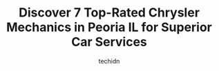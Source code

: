 ---
layout: ampstory
image: https://images.unsplash.com/photo-1596209716749-aee52a95737c?ixlib=rb-4.0.3&ixid=MnwxMjA3fDB8MHxwaG90by1wYWdlfHx8fGVufDB8fHx8&auto=format&fit=crop&w=640&h=853&q=80
author: techidn
featured: false
description: Searching for the finest Chrysler Mechanic in Peoria IL, USA? Look no further than the 7 best Chrysler Mechanic in the area, where youll find a team of highly qualified professionals ready 
title: Discover 7 Top-Rated Chrysler Mechanics in Peoria IL for Superior Car Services
cover:
   title: Discover 7 Top-Rated Chrysler Mechanics in Peoria IL for Superior Car Services
   subtitle: Rickpate
   background: https://images.unsplash.com/photo-1596209716749-aee52a95737c?ixlib=rb-4.0.3&ixid=MnwxMjA3fDB8MHxwaG90by1wYWdlfHx8fGVufDB8fHx8&auto=format&fit=crop&w=640&h=853&q=80

pages: 
 - layout: thirds
   top: <h1>#1 Meineke Car Care Center</h1>
   bottom: "<p>This store has been my go to for many years now, they are still the best, and most friendly. They are the only place i trust. You can leave knowing your vehicle was in go</p>"
   background: https://www.knot35.com/toplist/wp-content/uploads/2023/06/best-chrysler-mechanic-1-in-peoria-il-1685836542.jpeg
   backgroundblur: true
 - layout: thirds
   top: <h1>#2 Car-X Tire & Auto</h1>
   bottom: "<p>4811 N University St, Peoria, IL 61614, United States</p>"
   background: https://www.knot35.com/toplist/wp-content/uploads/2023/06/best-chrysler-mechanic-2-in-peoria-il-1685836542.jpeg
   cta:
      link: https://www.knot35.com/toplist/discover-7-top-rated-chrysler-mechanics-in-peoria-il-for-superior-car-services/
      text: Discover 7 Top-Rated Chrysler Mechanics in Peoria IL for Superior Car Services
 - layout: thirds
   top: <h1>#3 Beachlers Vehicle Care & Repair</h1>
   bottom: "<p>3623 N University St, Peoria, IL 61604, United States</p>"
   background: https://www.knot35.com/toplist/wp-content/uploads/2023/06/best-chrysler-mechanic-3-in-peoria-il-1685836542.jpeg
   cta:
      link: https://www.knot35.com/toplist/discover-7-top-rated-chrysler-mechanics-in-peoria-il-for-superior-car-services/
      text: Discover 7 Top-Rated Chrysler Mechanics in Peoria IL for Superior Car Services
 - layout: thirds
   top: <h1>#4 Hiller Automotive</h1>
   bottom: "<p>2119 W Pioneer Pkwy, Peoria, IL 61615, United States</p>"
   background: https://images.unsplash.com/photo-1595364397663-fca4f075d796?ixlib=rb-4.0.3&ixid=MnwxMjA3fDB8MHxwaG90by1wYWdlfHx8fGVufDB8fHx8&auto=format&fit=crop&w=640&h=853&q=80
   cta:
      link: https://www.knot35.com/toplist/discover-7-top-rated-chrysler-mechanics-in-peoria-il-for-superior-car-services/
      text: Discover 7 Top-Rated Chrysler Mechanics in Peoria IL for Superior Car Services
 - layout: thirds
   top: <h1>#5 Johns Automotive Repair Shop</h1>
   bottom: "<p>2205 N University St, Peoria, IL 61604, United States</p>"
   background: https://images.unsplash.com/photo-1608501821300-4f99e58bba77?ixlib=rb-4.0.3&ixid=MnwxMjA3fDB8MHxwaG90by1wYWdlfHx8fGVufDB8fHx8&auto=format&fit=crop&w=640&h=853&q=80
   cta:
      link: https://www.knot35.com/toplist/discover-7-top-rated-chrysler-mechanics-in-peoria-il-for-superior-car-services/
      text: Discover 7 Top-Rated Chrysler Mechanics in Peoria IL for Superior Car Services
 - layout: thirds
   top: <h1>#6 Kauth & Mayeur Ltd</h1>
   bottom: "<p>1710 W Detweiller Dr, Peoria, IL 61615, United States</p>"
   background: https://images.unsplash.com/photo-1580610447943-1bfbef5efe07?ixlib=rb-4.0.3&ixid=MnwxMjA3fDB8MHxwaG90by1wYWdlfHx8fGVufDB8fHx8&auto=format&fit=crop&w=640&h=853&q=80
   cta:
      link: https://www.knot35.com/toplist/discover-7-top-rated-chrysler-mechanics-in-peoria-il-for-superior-car-services/
      text: Discover 7 Top-Rated Chrysler Mechanics in Peoria IL for Superior Car Services
 - layout: thirds
   top: <h1>#7 Sams Import Auto Repair</h1>
   bottom: "<p>1120 W Pioneer Pkwy, Peoria, IL 61615, United States</p>"
   background: https://images.unsplash.com/photo-1591393223703-56fe1347ac62?ixlib=rb-4.0.3&ixid=MnwxMjA3fDB8MHxwaG90by1wYWdlfHx8fGVufDB8fHx8&auto=format&fit=crop&w=640&h=853&q=80
   cta:
      link: https://www.knot35.com/toplist/discover-7-top-rated-chrysler-mechanics-in-peoria-il-for-superior-car-services/
      text: Discover 7 Top-Rated Chrysler Mechanics in Peoria IL for Superior Car Services
 - layout: thirds
   middle: Continue reading...
   background: https://images.unsplash.com/photo-1547366785-564103df7e13?ixlib=rb-4.0.3&ixid=MnwxMjA3fDB8MHxwaG90by1wYWdlfHx8fGVufDB8fHx8&auto=format&fit=crop&w=640&h=853&q=80
   cta:
      link: https://www.knot35.com/toplist/discover-7-top-rated-chrysler-mechanics-in-peoria-il-for-superior-car-services/
      text: Discover 7 Top-Rated Chrysler Mechanics in Peoria IL for Superior Car Services
      
---